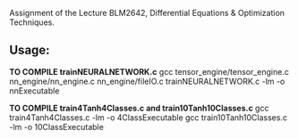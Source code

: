 Assignment of the Lecture BLM2642, Differential Equations & Optimization Techniques.
## Usage:
**TO COMPILE trainNEURALNETWORK.c**
gcc tensor_engine/tensor_engine.c nn_engine/nn_engine.c nn_engine/fileIO.c trainNEURALNETWORK.c -lm -o nnExecutable

**TO COMPILE train4Tanh4Classes.c and train10Tanh10Classes.c**
gcc train4Tanh4Classes.c -lm -o 4ClassExecutable
gcc train10Tanh10Classes.c -lm -o 10ClassExecutable

